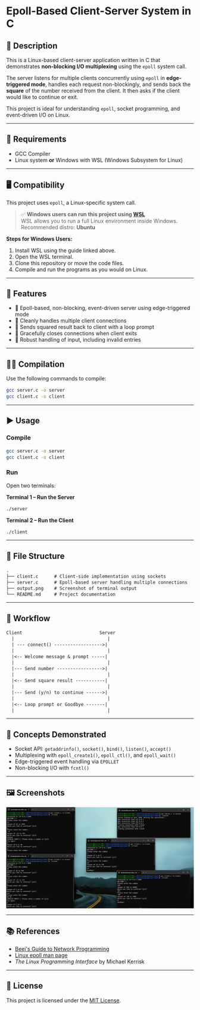 # Epoll-Based Client-Server System in C

## 📝 Description

This is a Linux-based client-server application written in C that demonstrates **non-blocking I/O multiplexing** using the `epoll` system call.

The server listens for multiple clients concurrently using `epoll` in **edge-triggered mode**, handles each request non-blockingly, and sends back the **square** of the number received from the client. It then asks if the client would like to continue or exit.

This project is ideal for understanding `epoll`, socket programming, and event-driven I/O on Linux.

---

## 🔧 Requirements

- GCC Compiler
- Linux system **or** Windows with WSL (Windows Subsystem for Linux)

---

## 🖥️ Compatibility

This project uses `epoll`, a Linux-specific system call.

> ✅ **Windows users can run this project using [WSL](https://learn.microsoft.com/en-us/windows/wsl/install)**  
> WSL allows you to run a full Linux environment inside Windows. Recommended distro: **Ubuntu**

**Steps for Windows Users:**
1. Install WSL using the guide linked above.
2. Open the WSL terminal.
3. Clone this repository or move the code files.
4. Compile and run the programs as you would on Linux.

---

## 🚀 Features

- 📌 Epoll-based, non-blocking, event-driven server using edge-triggered mode
- 📌 Cleanly handles multiple client connections
- 📌 Sends squared result back to client with a loop prompt
- 📌 Gracefully closes connections when client exits
- 📌 Robust handling of input, including invalid entries

---

## 🧑‍💻 Compilation

Use the following commands to compile:

```bash
gcc server.c -o server
gcc client.c -o client
```

---

## ▶️ Usage

### Compile

```bash
gcc server.c -o server
gcc client.c -o client
```

### Run

Open two terminals:

**Terminal 1 – Run the Server**

```bash
./server
```

**Terminal 2 – Run the Client**

```bash
./client
```

---

## 📂 File Structure

```
.
├── client.c      # Client-side implementation using sockets
├── server.c      # Epoll-based server handling multiple connections
├── output.png    # Screenshot of terminal output
└── README.md     # Project documentation
```

---

## 🧭 Workflow

```text
Client                             Server
  |                                   |
  | --- connect() ------------------>|
  |                                   |
  |<-- Welcome message & prompt -----|
  |                                   |
  |--- Send number ----------------->|
  |                                   |
  |<-- Send square result -----------|
  |                                   |
  |--- Send (y/n) to continue ------>|
  |                                   |
  |<-- Loop prompt or Goodbye -------|
  |                                   |
```

---

## 🧠 Concepts Demonstrated

- Socket API: `getaddrinfo()`, `socket()`, `bind()`, `listen()`, `accept()`
- Multiplexing with `epoll_create1()`, `epoll_ctl()`, and `epoll_wait()`
- Edge-triggered event handling via `EPOLLET`
- Non-blocking I/O with `fcntl()`

---

## 🖼️ Screenshots

![Terminal Output](output.png)

---

## 📚 References

- [Beej's Guide to Network Programming](https://beej.us/guide/bgnet/)
- [Linux epoll man page](https://man7.org/linux/man-pages/man7/epoll.7.html)
- *The Linux Programming Interface* by Michael Kerrisk

---

## 🏁 License

This project is licensed under the [MIT License](https://opensource.org/licenses/MIT).





